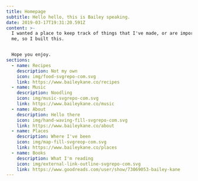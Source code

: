 ```yaml
---
title: Homepage
subtitle: Hello hello, this is Bailey speaking.
date: 2019-03-17T19:31:20.591Z
content: >-
  I wanted a place to keep track of things that I've made, or are important to
  me, so I built this.


  Hope you enjoy.
sections:
  - name: Recipes
    description: Not my own
    icon: img/food-svgrepo-com.svg
    link: https://www.baileykane.co/recipes
  - name: Music
    description: Noodling
    icon: img/music-svgrepo-com.svg
    link: https://www.baileykane.co/music
  - name: About
    description: Hello there
    icon: img/hand-waving-fill-svgrepo-com.svg
    link: https://www.baileykane.co/about
  - name: Places
    description: Where I've been
    icon: img/map-fill-svgreop-com.svg
    link: https://www.baileykane.co/places
  - name: Books
    description: What I'm reading
    icon: img/external-link-outline-svgrepo-com.svg
    link: https://www.goodreads.com/user/show/73069053-bailey-kane
---
```

